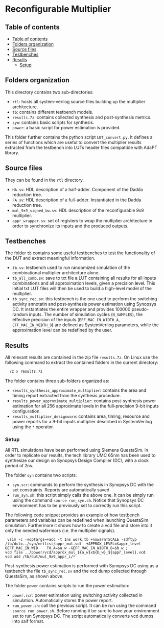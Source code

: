 # Reconfigurable Multiplier

## Table of contents
- [Table of contents](#table-of-contents)
- [Folders organization](#folders-organization)
- [Source files](#source-files)
- [Testbenches](#testbenches)
- [Results](#results)
  - [Setup](#setup)

## Folders organization
This directory contains two sub-directories:
- `rtl`: hosts all system-verilog source files building up the multiplier architecture.
- `tb`: contains different testbench models.
- `results.7z`: contains collected synthesis and post-synthesis metrics. 
- `syn`: contains basic scripts for synthesis.
- `power`: a basic script for power estimation is provided.

This folder further contains the python script `LUT_convert.py`. It defines a series of functions which are useful to convert the multiplier results extracted from the testbench into LUTs header files compatible with AdaPT library.

## Source files
They can be found in the `rtl` directory.
- `HA.sv`: HDL description of a half-adder. Component of the Dadda reduction tree.
- `FA.sv`: HDL description of a full-adder. Instantiated in the Dadda reduction tree.
- `mul_9x9_signed_bw.sv`: HDL description of the reconfigurable 9x9 multiplier.
- `appr_wrapper.sv`: set of registers to wrap the multiplier architecture in order to synchronize its inputs and the produced outputs.

## Testbenches
The folder `tb` contains some useful testbenches to test the functionality of the DUT and extract meaningful information.
- `tb.sv`: testbench used to run randomized simulation of the combinational multiplier architecture alone.
- `tb_all_comb.sv`: save to txt file a LUT containing all results for all inputs combinations and all approximation levels, given a precision level. This initial txt LUT files will then be used to build a high-level model of the multiplier.  
- `tb_sync_rec.sv`: this testbench is the one used to perform the switching activity annotatin and post-synthesis power estimation using Synopsys DC. 
It instantiates the entire wrapper and provides 100000 pseudo-random inputs. 
The number of simulation cycles (`N_SAMPLES`), the effective precision of the inputs (`EFF_MAC_IN_WIDTH_A`, `EFF_MAC_IN_WIDTH_B`) are defined as SystemVerilog parameters, while the approximation level can be redefined by the user. 


## Results
All relevant results are contained in the zip file `results.7z`.
On Linux use the following command to extract the contained folders in the current directory:
``` bash
  7z x results.7z
```
The folder contains three sub-folders organized as:
- `results_synthesis_approximate_multiplier`: contains the area and timing report extracted from the synthesis procedure.
- `results_power_approximate_multiplier`: contains post-synthesis power estimation for all 256 approximate levels in the full-precision 9-bit inputs configuration.
- `results_multiplier_designware`: contains area, timing, resource and power reports for a 9-bit inputs multiplier described in SystemVerilog using the `*` operator. 

### Setup
All RTL simulations have been performed using Siemens QuestaSim. 
In order to replicate our results, the tech library UMC 65nm has been used to synthesize our design on Synopsys Design Compiler (DC), with a clock period of 2ns.

The folder `syn` contains two scripts:
- `syn.scr`: commands to perform the synthesis in Synopsys DC with the set constraints. Reports are automatically saved
- `run_syn.sh`: this script simply calls the above one. It can be simply run using the command `source run_syn.sh`. Notice that Synopsys DC environment has to be previously set to correctly run this script.

The following code snippet provides an example of how testbench parameters and variables can be redefined when launching QuestaSim simulation. 
Furthermore it shows how to create a vcd file and store into it only the needed wafermors (i.e. the multiplier signals). 

```
 vsim -c -voptargs=+acc -t 1ns work.tb +nowarnTSCALE -sdftyp /tb/dut=../syn/netlist/appr_mul.sdf  +APPROX_LEVEL=$appr_level -GEFF_MAC_IN_WID    TH_A=$a_w -GEFF_MAC_IN_WIDTH_B=$b_w ;
vcd file ../power/vcd/approx_mul_${a_w}x${b_w}_${appr_level}.vcd
vcd add /tb/dut/mul_9x9_appr_i/*

 ```


Post-synthesis power estimation is performed with Synopsys DC using as a testbench the file  `tb_sync_rec.sv` and the vcd dump collected through QuestaSim, as shown above.

The folder `power` contains scripts to run the power estimation:
- `power.scr`: power estimation using switching activity collected in simulation. Automatically stores the power report.
- `run_power.sh`: call the previous script. It can be run using the command `source run_power.sh`. Before running it be sure to have your environment set to run Synopsys DC. The script automatically converts vcd dumps into saif format. 


